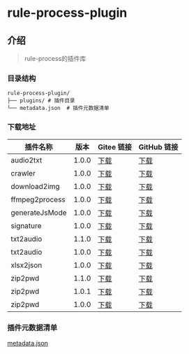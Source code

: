 # rule-process-plugin

## 介绍
> rule-process的插件库

### 目录结构
```
rule-process-plugin/
├── plugins/ # 插件目录
└── metadata.json  # 插件元数据清单
```
### 下载地址
<!-- PLUGIN_LIST_START -->
| 插件名称 | 版本 | Gitee 链接 | GitHub 链接 |
|----------|------|------------|-------------|
| audio2txt | 1.0.0 | [下载](https://gitee.com/Geoffwo/rule-process-plugin/raw/master/plugins/audio2txt/1.0.0.js) | [下载](https://raw.githubusercontent.com/Geoffwo/rule-process-plugin/master/plugins/audio2txt/1.0.0.js) |
| crawler | 1.0.0 | [下载](https://gitee.com/Geoffwo/rule-process-plugin/raw/master/plugins/crawler/1.0.0.js) | [下载](https://raw.githubusercontent.com/Geoffwo/rule-process-plugin/master/plugins/crawler/1.0.0.js) |
| download2img | 1.0.0 | [下载](https://gitee.com/Geoffwo/rule-process-plugin/raw/master/plugins/download2img/1.0.0.js) | [下载](https://raw.githubusercontent.com/Geoffwo/rule-process-plugin/master/plugins/download2img/1.0.0.js) |
| ffmpeg2process | 1.0.0 | [下载](https://gitee.com/Geoffwo/rule-process-plugin/raw/master/plugins/ffmpeg2process/1.0.0.js) | [下载](https://raw.githubusercontent.com/Geoffwo/rule-process-plugin/master/plugins/ffmpeg2process/1.0.0.js) |
| generateJsMode | 1.0.0 | [下载](https://gitee.com/Geoffwo/rule-process-plugin/raw/master/plugins/generateJsMode/1.0.0.js) | [下载](https://raw.githubusercontent.com/Geoffwo/rule-process-plugin/master/plugins/generateJsMode/1.0.0.js) |
| signature | 1.0.0 | [下载](https://gitee.com/Geoffwo/rule-process-plugin/raw/master/plugins/signature/1.0.0.js) | [下载](https://raw.githubusercontent.com/Geoffwo/rule-process-plugin/master/plugins/signature/1.0.0.js) |
| txt2audio | 1.1.0 | [下载](https://gitee.com/Geoffwo/rule-process-plugin/raw/master/plugins/txt2audio/1.1.0.js) | [下载](https://raw.githubusercontent.com/Geoffwo/rule-process-plugin/master/plugins/txt2audio/1.1.0.js) |
| txt2audio | 1.0.0 | [下载](https://gitee.com/Geoffwo/rule-process-plugin/raw/master/plugins/txt2audio/1.0.0.js) | [下载](https://raw.githubusercontent.com/Geoffwo/rule-process-plugin/master/plugins/txt2audio/1.0.0.js) |
| xlsx2json | 1.0.0 | [下载](https://gitee.com/Geoffwo/rule-process-plugin/raw/master/plugins/xlsx2json/1.0.0.js) | [下载](https://raw.githubusercontent.com/Geoffwo/rule-process-plugin/master/plugins/xlsx2json/1.0.0.js) |
| zip2pwd | 1.1.0 | [下载](https://gitee.com/Geoffwo/rule-process-plugin/raw/master/plugins/zip2pwd/1.1.0.js) | [下载](https://raw.githubusercontent.com/Geoffwo/rule-process-plugin/master/plugins/zip2pwd/1.1.0.js) |
| zip2pwd | 1.0.1 | [下载](https://gitee.com/Geoffwo/rule-process-plugin/raw/master/plugins/zip2pwd/1.0.1.js) | [下载](https://raw.githubusercontent.com/Geoffwo/rule-process-plugin/master/plugins/zip2pwd/1.0.1.js) |
| zip2pwd | 1.0.0 | [下载](https://gitee.com/Geoffwo/rule-process-plugin/raw/master/plugins/zip2pwd/1.0.0.js) | [下载](https://raw.githubusercontent.com/Geoffwo/rule-process-plugin/master/plugins/zip2pwd/1.0.0.js) |

<!-- PLUGIN_LIST_END -->

### 插件元数据清单
[metadata.json](metadata.json)
